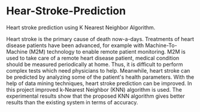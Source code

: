 # Hear-Stroke-Prediction
Heart stroke prediction using K Nearest Neighbor Algorithm.


Heart stroke is the primary cause of death now-a-days. Treatments of heart disease patients have been advanced, for example with Machine-To-Machine (M2M) technology to enable remote patient monitoring. M2M is used to take care of a remote heart disease patient, medical condition should be measured periodically at home. Thus, it is difficult to perform complex tests which need physicians to help. Meanwhile, heart stroke can be predicted by analyzing some of the patient's health parameters. With the help of data mining techniques, heart stroke prediction can be improved. In this project improved k-Nearest Neighbor (KNN) algorithm is used. The experimental results show that the proposed KNN algorithm gives better results than the existing system in terms of accuracy.
